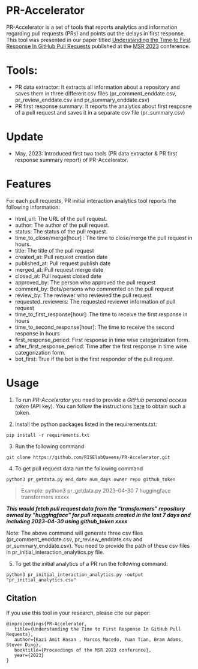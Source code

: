 # PR-Accelerator

PR-Accelerator is a set of tools that reports analytics and information regarding pull requests (PRs) and points out the delays in first response. This tool was presented in our paper titled [Understanding the Time to First Response In GitHub Pull Requests](https://arxiv.org/abs/2304.08426) published at the [MSR 2023](https://conf.researchr.org/home/msr-2023) conference.

# Tools:

- PR data extractor: It extracts all information about a repository and saves them in three different csv files (pr_comment_enddate.csv, pr_review_enddate.csv and pr_summary_enddate.csv)
- PR first response summary: It reports the analytics about first resposne of a pull request and saves it in a separate csv file (pr_summary.csv)

# Update

- May, 2023: Introduced first two tools (PR data extractor & PR first response summary report) of PR-Accelerator.

# Features

For each pull requests, PR initial interaction analytics tool reports the following information:

- html_url: The URL of the pull request.
- author: The author of the pull request.
- status: The status of the pull request.
- time_to_close/merge[hour] : The time to close/merge the pull request in hours.
- title: The title of the pull request
- created_at: Pull request creation date
- published_at: Pull request publish date
- merged_at: Pull request merge date
- closed_at: Pull request closed date
- approved_by: The person who approved the pull request
- comment_by: Bots/persons who commented on the pull request
- review_by: The reviewer who reviewed the pull request
- requested_reviewers: The requested reviewer information of pull request
- time_to_first_response[hour]: The time to receive the first response in hours
- time_to_second_response[hour]: The time to receive the second response in hours
- first_response_period: First response in time wise categorization form.
- after_first_response_period: Time after the first response in time wise categorization form.
- bot_first: True if the bot is the first responder of the pull request.

# Usage

1. To run _PR-Accelerator_ you need to provide a _GitHub personal access token_ (API key). You can follow the instructions [here](https://docs.github.com/en/github/authenticating-to-github/creating-a-personal-access-token) to obtain such a token.

2. Install the python packages listed in the requirements.txt:

```
pip install -r requirements.txt
```

3. Run the following command

```
git clone https://github.com/RISElabQueens/PR-Accelerator.git
```

4. To get pull request data run the following command

```
python3 pr_getdata.py end_date num_days owner repo github_token
```

> Example: python3 pr_getdata.py 2023-04-30 7 huggingface transformers xxxxx

***This would fetch pull request data from the "transformers" repository owned by "huggingface" for pull requests created in the last 7 days and including 2023-04-30 using github_token xxxx***

Note: The above command will generate three csv files (pr_comment_enddate.csv, pr_review_enddate.csv and pr_summary_enddate.csv). You need to provide the path of these csv files in pr_initial_interaction_analytics.py file.

5. To get the initial analytics of a PR run the following command:

```
python3 pr_initial_interaction_analytics.py -output "pr_initial_analytics.csv"
```

## Citation

If you use this tool in your research, please cite our paper:

```
@inproceedings{PR-Accelerator,
   title={Understanding the Time to First Response In GitHub Pull Requests},
   author={Kazi Amit Hasan , Marcos Macedo, Yuan Tian, Bram Adams, Steven Ding},
   booktitle={Proceedings of the MSR 2023 conference},
   year={2023}
}
```
